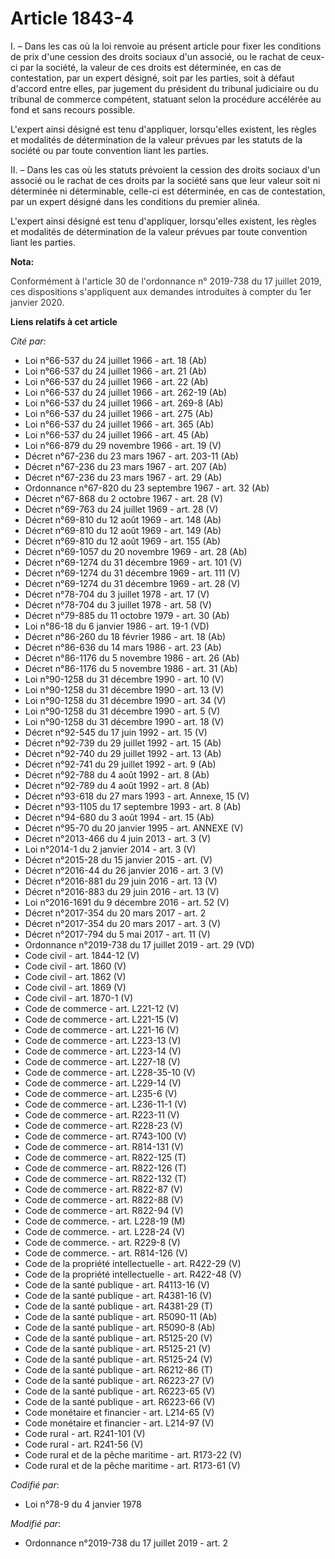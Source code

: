 # Article 1843-4

I. – Dans les cas où la loi renvoie au présent article pour fixer les conditions de prix d'une cession des droits sociaux
d'un associé, ou le rachat de ceux-ci par la société, la valeur de ces droits est déterminée, en cas de contestation, par un
expert désigné, soit par les parties, soit à défaut d'accord entre elles, par jugement du président du tribunal judiciaire ou
du tribunal de commerce compétent, statuant selon la procédure accélérée au fond et sans recours possible.

L'expert ainsi désigné est tenu d'appliquer, lorsqu'elles existent, les règles et modalités de détermination de la valeur
prévues par les statuts de la société ou par toute convention liant les parties.

II. – Dans les cas où les statuts prévoient la cession des droits sociaux d'un associé ou le rachat de ces droits par la
société sans que leur valeur soit ni déterminée ni déterminable, celle-ci est déterminée, en cas de contestation, par un
expert désigné dans les conditions du premier alinéa.

L'expert ainsi désigné est tenu d'appliquer, lorsqu'elles existent, les règles et modalités de détermination de la valeur
prévues par toute convention liant les parties.

**Nota:**

<font color="#333333">Conformément à l'article 30 de l'ordonnance n° 2019-738 du 17 juillet 2019, ces dispositions
s'appliquent aux demandes introduites à compter du 1er janvier 2020.</font>

**Liens relatifs à cet article**

_Cité par_:

  - Loi n°66-537 du 24 juillet 1966 - art. 18 (Ab)
  - Loi n°66-537 du 24 juillet 1966 - art. 21 (Ab)
  - Loi n°66-537 du 24 juillet 1966 - art. 22 (Ab)
  - Loi n°66-537 du 24 juillet 1966 - art. 262-19 (Ab)
  - Loi n°66-537 du 24 juillet 1966 - art. 269-8 (Ab)
  - Loi n°66-537 du 24 juillet 1966 - art. 275 (Ab)
  - Loi n°66-537 du 24 juillet 1966 - art. 365 (Ab)
  - Loi n°66-537 du 24 juillet 1966 - art. 45 (Ab)
  - Loi n°66-879 du 29 novembre 1966 - art. 19 (V)
  - Décret n°67-236 du 23 mars 1967 - art. 203-11 (Ab)
  - Décret n°67-236 du 23 mars 1967 - art. 207 (Ab)
  - Décret n°67-236 du 23 mars 1967 - art. 29 (Ab)
  - Ordonnance n°67-820 du 23 septembre 1967 - art. 32 (Ab)
  - Décret n°67-868 du 2 octobre 1967 - art. 28 (V)
  - Décret n°69-763 du 24 juillet 1969 - art. 28 (V)
  - Décret n°69-810 du 12 août 1969 - art. 148 (Ab)
  - Décret n°69-810 du 12 août 1969 - art. 149 (Ab)
  - Décret n°69-810 du 12 août 1969 - art. 155 (Ab)
  - Décret n°69-1057 du 20 novembre 1969 - art. 28 (Ab)
  - Décret n°69-1274 du 31 décembre 1969 - art. 101 (V)
  - Décret n°69-1274 du 31 décembre 1969 - art. 111 (V)
  - Décret n°69-1274 du 31 décembre 1969 - art. 28 (V)
  - Décret n°78-704 du 3 juillet 1978 - art. 17 (V)
  - Décret n°78-704 du 3 juillet 1978 - art. 58 (V)
  - Décret n°79-885 du 11 octobre 1979 - art. 30 (Ab)
  - Loi n°86-18 du 6 janvier 1986 - art. 19-1 (VD)
  - Décret n°86-260 du 18 février 1986 - art. 18 (Ab)
  - Décret n°86-636 du 14 mars 1986 - art. 23 (Ab)
  - Décret n°86-1176 du 5 novembre 1986 - art. 26 (Ab)
  - Décret n°86-1176 du 5 novembre 1986 - art. 31 (Ab)
  - Loi n°90-1258 du 31 décembre 1990 - art. 10 (V)
  - Loi n°90-1258 du 31 décembre 1990 - art. 13 (V)
  - Loi n°90-1258 du 31 décembre 1990 - art. 34 (V)
  - Loi n°90-1258 du 31 décembre 1990 - art. 5 (V)
  - Loi n°90-1258 du 31 décembre 1990 - art. 18 (V)
  - Décret n°92-545 du 17 juin 1992 - art. 15 (V)
  - Décret n°92-739 du 29 juillet 1992 - art. 15 (Ab)
  - Décret n°92-740 du 29 juillet 1992 - art. 13 (Ab)
  - Décret n°92-741 du 29 juillet 1992 - art. 9 (Ab)
  - Décret n°92-788 du 4 août 1992 - art. 8 (Ab)
  - Décret n°92-789 du 4 août 1992 - art. 8 (Ab)
  - Décret n°93-618 du 27 mars 1993 - art. Annexe, 15 (V)
  - Décret n°93-1105 du 17 septembre 1993 - art. 8 (Ab)
  - Décret n°94-680 du 3 août 1994 - art. 15 (Ab)
  - Décret n°95-70 du 20 janvier 1995 - art. ANNEXE (V)
  - Décret n°2013-466 du 4 juin 2013 - art. 3 (V)
  - Loi n°2014-1 du 2 janvier 2014 - art. 3 (V)
  - Décret n°2015-28 du 15 janvier 2015 - art. (V)
  - Décret n°2016-44 du 26 janvier 2016 - art. 3 (V)
  - Décret n°2016-881 du 29 juin 2016 - art. 13 (V)
  - Décret n°2016-883 du 29 juin 2016 - art. 13 (V)
  - Loi n°2016-1691 du 9 décembre 2016 - art. 52 (V)
  - Décret n°2017-354 du 20 mars 2017 - art. 2
  - Décret n°2017-354 du 20 mars 2017 - art. 3 (V)
  - Décret n°2017-794 du 5 mai 2017 - art. 11 (V)
  - Ordonnance n°2019-738 du 17 juillet 2019 - art. 29 (VD)
  - Code civil - art. 1844-12 (V)
  - Code civil - art. 1860 (V)
  - Code civil - art. 1862 (V)
  - Code civil - art. 1869 (V)
  - Code civil - art. 1870-1 (V)
  - Code de commerce - art. L221-12 (V)
  - Code de commerce - art. L221-15 (V)
  - Code de commerce - art. L221-16 (V)
  - Code de commerce - art. L223-13 (V)
  - Code de commerce - art. L223-14 (V)
  - Code de commerce - art. L227-18 (V)
  - Code de commerce - art. L228-35-10 (V)
  - Code de commerce - art. L229-14 (V)
  - Code de commerce - art. L235-6 (V)
  - Code de commerce - art. L236-11-1 (V)
  - Code de commerce - art. R223-11 (V)
  - Code de commerce - art. R228-23 (V)
  - Code de commerce - art. R743-100 (V)
  - Code de commerce - art. R814-131 (V)
  - Code de commerce - art. R822-125 (T)
  - Code de commerce - art. R822-126 (T)
  - Code de commerce - art. R822-132 (T)
  - Code de commerce - art. R822-87 (V)
  - Code de commerce - art. R822-88 (V)
  - Code de commerce - art. R822-94 (V)
  - Code de commerce. - art. L228-19 (M)
  - Code de commerce. - art. L228-24 (V)
  - Code de commerce. - art. R229-8 (V)
  - Code de commerce. - art. R814-126 (V)
  - Code de la propriété intellectuelle - art. R422-29 (V)
  - Code de la propriété intellectuelle - art. R422-48 (V)
  - Code de la santé publique - art. R4113-16 (V)
  - Code de la santé publique - art. R4381-16 (V)
  - Code de la santé publique - art. R4381-29 (T)
  - Code de la santé publique - art. R5090-11 (Ab)
  - Code de la santé publique - art. R5090-8 (Ab)
  - Code de la santé publique - art. R5125-20 (V)
  - Code de la santé publique - art. R5125-21 (V)
  - Code de la santé publique - art. R5125-24 (V)
  - Code de la santé publique - art. R6212-86 (T)
  - Code de la santé publique - art. R6223-27 (V)
  - Code de la santé publique - art. R6223-65 (V)
  - Code de la santé publique - art. R6223-66 (V)
  - Code monétaire et financier - art. L214-65 (V)
  - Code monétaire et financier - art. L214-97 (V)
  - Code rural - art. R241-101 (V)
  - Code rural - art. R241-56 (V)
  - Code rural et de la pêche maritime - art. R173-22 (V)
  - Code rural et de la pêche maritime - art. R173-61 (V)

_Codifié par_:

  - Loi n°78-9 du 4 janvier 1978

_Modifié par_:

  - Ordonnance n°2019-738 du 17 juillet 2019 - art. 2
